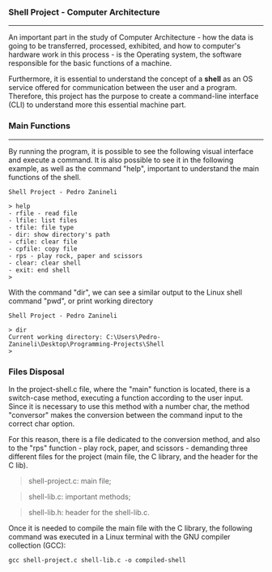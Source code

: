 ### Shell Project - Computer Architecture

---

An important part in the study of Computer Architecture - how the data is going to be transferred, processed, exhibited, and how to computer's hardware work in this process - is the Operating system, the software responsible for the basic functions of a machine.

Furthermore, it is essential to understand the concept of a <strong>shell</strong> as an OS service offered for communication between the user and a program. Therefore, this project has the purpose to create a command-line interface (CLI) to understand more this essential machine part.

### Main Functions

---

By running the program, it is possible to see the following visual interface and execute a command. It is also possible to see it in the following example, as well as the command "help", important to understand the main functions of the shell.

```text
Shell Project - Pedro Zanineli

> help
- rfile - read file
- lfile: list files
- tfile: file type
- dir: show directory's path
- cfile: clear file
- cpfile: copy file
- rps - play rock, paper and scissors
- clear: clear shell
- exit: end shell
>
```

With the command "dir", we can see a similar output to the Linux shell command "pwd", or print working directory

```text
Shell Project - Pedro Zanineli

> dir
Current working directory: C:\Users\Pedro-Zanineli\Desktop\Programming-Projects\Shell
>
```

### Files Disposal

In the project-shell.c file, where the "main" function is located, there is a switch-case method, executing a function according to the user input. Since it is necessary to use this method with a number char, the method "conversor" makes the conversion between the command input to the correct char option.

For this reason, there is a file dedicated to the conversion method, and also to the "rps" function - play rock, paper, and scissors - demanding three different files for the project (main file, the C library, and the header for the C lib).

> shell-project.c: main file;

> shell-lib.c: important methods;

> shell-lib.h: header for the shell-lib.c.

Once it is needed to compile the main file with the C library, the following command was executed in a Linux terminal with the GNU compiler collection (GCC):

```text
gcc shell-project.c shell-lib.c -o compiled-shell
```
